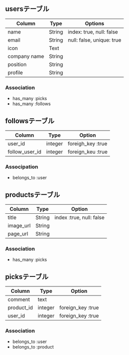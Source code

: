 ## usersテーブル

|Column|Type|Options|
|------|----|-------|
|name|String|index: true, null: false|
|email|String|null: false, unique: true|
|icon|Text|
|company name|String|
|position|String|
|profile|String|

### Association
- has_many :picks
- has_many :follows


## followsテーブル

|Column|Type|Option|
|------|----|------|
|user_id|integer|foreigh_key :true|
|follow_user_id|integer|foreign_keu :true|

### Associpation
- belongs_to :user


## productsテーブル

|Column|Type|Option|
|------|----|------|
|title|String|index :true, null: false|
|image_url|String||
|page_url|String||

### Association
- has_many :picks


## picksテーブル

|Column|Type|Option|
|------|----|------|
|comment|text||
|product_id|integer|foreign_key :true|
|user_id|integer|foreign_key :true|

### Association
- belongs_to :user
- belongs_to :product
